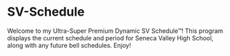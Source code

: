 # SV-Schedule
Welcome to my Ultra-Super Premium Dynamic SV Schedule™!
This program displays the current schedule and period for Seneca Valley High School, along with any future bell schedules.
Enjoy!
